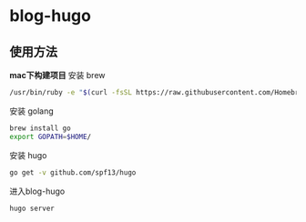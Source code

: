 # blog-hugo

## 使用方法
**mac下构建项目**
安装 brew
```bash
/usr/bin/ruby -e "$(curl -fsSL https://raw.githubusercontent.com/Homebrew/install/master/install)"
```
安装 golang
```bash
brew install go
export GOPATH=$HOME/
```
安装 hugo
```bash
go get -v github.com/spf13/hugo
```

进入blog-hugo
```bash
hugo server
```
